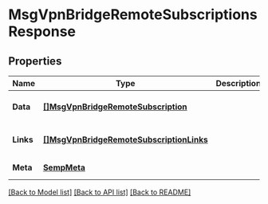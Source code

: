 # MsgVpnBridgeRemoteSubscriptionsResponse

## Properties
Name | Type | Description | Notes
------------ | ------------- | ------------- | -------------
**Data** | [**[]MsgVpnBridgeRemoteSubscription**](MsgVpnBridgeRemoteSubscription.md) |  | [optional] [default to null]
**Links** | [**[]MsgVpnBridgeRemoteSubscriptionLinks**](MsgVpnBridgeRemoteSubscriptionLinks.md) |  | [optional] [default to null]
**Meta** | [**SempMeta**](SempMeta.md) |  | [default to null]

[[Back to Model list]](../README.md#documentation-for-models) [[Back to API list]](../README.md#documentation-for-api-endpoints) [[Back to README]](../README.md)


